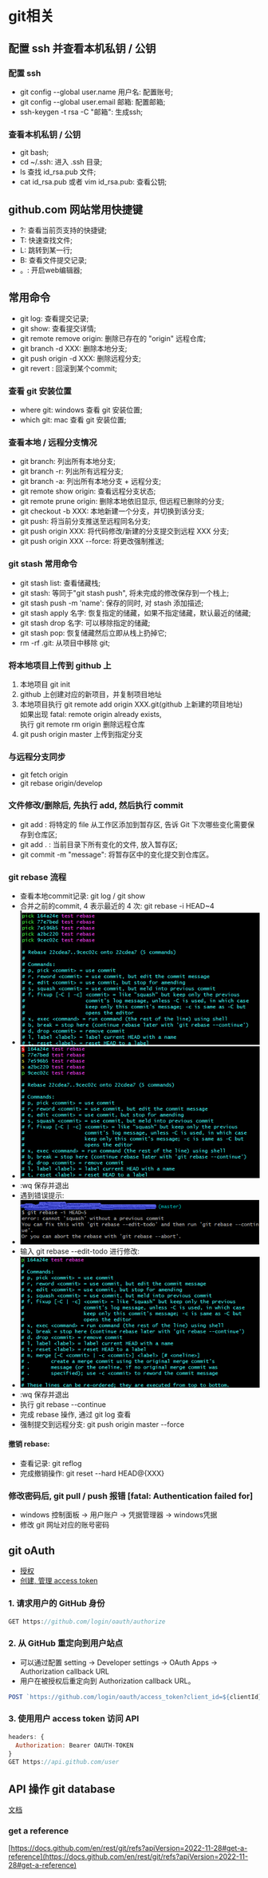 # git相关
## 配置 ssh 并查看本机私钥 / 公钥
### 配置 ssh 
- git config --global user.name 用户名: 配置账号;
- git config --global user.email 邮箱: 配置邮箱;
- ssh-keygen -t rsa -C "邮箱": 生成ssh;

### 查看本机私钥 / 公钥
- git bash;
- cd ~/.ssh: 进入 .ssh 目录;
- ls 查找 id_rsa.pub 文件;
- cat id_rsa.pub 或者 vim id_rsa.pub: 查看公钥;

## github.com 网站常用快捷键
- ?: 查看当前页支持的快捷键;
- T: 快速查找文件;
- L: 跳转到某一行;
- B: 查看文件提交记录;
- 。: 开启web编辑器;

## 常用命令
- git log: 查看提交记录;
- git show: 查看提交详情;
- git remote remove origin: 删除已存在的 "origin" 远程仓库;
- git branch -d XXX: 删除本地分支;
- git push origin -d XXX: 删除远程分支;
- git revert <commit-SHA>: 回滚到某个commit;

### 查看 git 安装位置
- where git: windows 查看 git 安装位置;
- which git: mac 查看 git 安装位置;

### 查看本地 / 远程分支情况
- git branch: 列出所有本地分支;
- git branch -r: 列出所有远程分支;
- git branch -a: 列出所有本地分支 + 远程分支;
- git remote show origin: 查看远程分支状态;
- git remote prune origin: 删除本地依旧显示, 但远程已删除的分支;
- git checkout -b XXX: 本地新建一个分支，并切换到该分支;
- git push: 将当前分支推送至远程同名分支;
- git push origin XXX: 将代码修改/新建的分支提交到远程 XXX 分支;
- git push origin XXX --force: 将更改强制推送;

### git stash 常用命令
+ git stash list: 查看储藏栈;
+ git stash: 等同于"git stash push", 将未完成的修改保存到一个栈上;
+ git stash push -m 'name': 保存的同时, 对 stash 添加描述;
+ git stash apply 名字: 恢复指定的储藏，如果不指定储藏，默认最近的储藏;
+ git stash drop 名字: 可以移除指定的储藏;
+ git stash pop: 恢复储藏然后立即从栈上扔掉它;
+ rm -rf .git: 从项目中移除 git;

### 将本地项目上传到 github 上
1. 本地项目 git init 
2. github 上创建对应的新项目，并复制项目地址
3. 本地项目执行 git remote add origin XXX.git(github 上新建的项目地址)  
如果出现 fatal: remote origin already exists,  
执行 git remote rm origin 删除远程仓库
4. git push origin master 上传到指定分支

### 与远程分支同步
+ git fetch origin
+ git rebase origin/develop

### 文件修改/删除后, 先执行 add, 然后执行 commit
- git add <filename>: 将特定的 file 从工作区添加到暂存区, 告诉 Git 下次哪些变化需要保存到仓库区;
- git add . : 当前目录下所有变化的文件, 放入暂存区;
- git commit <filename> -m "message": 将暂存区中的变化提交到仓库区。

### git rebase 流程
+ 查看本地commit记录: git log / git show 
+ 合并之前的commit, 4 表示最近的 4 次: git rebase -i HEAD~4 
+ ![git-rebase-1](../static/image/命令行/git相关/git-rebase-1.png)
+ ![git-rebase-2](../static/image/命令行/git相关/git-rebase-2.png)
+ :wq 保存并退出
+ 遇到错误提示:
+ ![错误提示](../static/image/命令行/git相关/git-rebase-3.png)
+ 输入 git rebase --edit-todo 进行修改:
+ ![修改](../static/image/命令行/git相关/git-rebase-4.png)
+ :wq 保存并退出
+ 执行 git rebase --continue
+ 完成 rebase 操作, 通过 git log 查看
+ 强制提交到远程分支: git push origin master --force
#### 撤销 rebase:
+ 查看记录: git reflog 
+ 完成撤销操作: git reset --hard HEAD@{XXX}

### 修改密码后, git pull / push 报错 [fatal: Authentication failed for]
+ windows 控制面板 -> 用户账户 -> 凭据管理器 -> windows凭据
+ 修改 git 网址对应的账号密码

## git oAuth
- [授权](https://docs.github.com/en/apps/oauth-apps/building-oauth-apps/authorizing-oauth-apps#device-flow)  
- [创建, 管理 access token](https://docs.github.com/en/authentication/keeping-your-account-and-data-secure/creating-a-personal-access-token)
### 1. 请求用户的 GitHub 身份
```javascript
GET https://github.com/login/oauth/authorize
```
### 2. 从 GitHub 重定向到用户站点
- 可以通过配置 setting -> Developer settings -> OAuth Apps -> Authorization callback URL
- 用户在被授权后重定向到 Authorization callback URL。
```javascript
POST `https://github.com/login/oauth/access_token?client_id=${clientId}&client_secret=${clientSecret}&code=${code}`
```
### 3. 使用用户 access token 访问 API
```javascript
headers: {
  Authorization: Bearer OAUTH-TOKEN
}
GET https://api.github.com/user
```

## API 操作 git database
[文档](https://docs.github.com/en/rest/git/blobs?apiVersion=2022-11-28)

### get a reference
[https://docs.github.com/en/rest/git/refs?apiVersion=2022-11-28#get-a-reference](https://docs.github.com/en/rest/git/refs?apiVersion=2022-11-28#get-a-reference)
